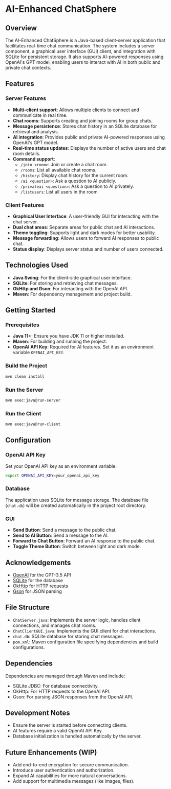 # AI-Enhanced ChatSphere

## Overview

The AI-Enhanced ChatSphere is a Java-based client-server application that facilitates real-time chat communication. The system includes a server component, a graphical user interface (GUI) client, and integration with SQLite for persistent storage. It also supports AI-powered responses using OpenAI's GPT model, enabling users to interact with AI in both public and private chat contexts.

## Features

### Server Features

- **Multi-client support**: Allows multiple clients to connect and communicate in real time.
- **Chat rooms**: Supports creating and joining rooms for group chats.
- **Message persistence**: Stores chat history in an SQLite database for retrieval and analysis.
- **AI integration**: Provides public and private AI-powered responses using OpenAI's GPT model.
- **Real-time status updates**: Displays the number of active users and chat room details.
- **Command support**:
  - `/join <room>`: Join or create a chat room.
  - `/rooms`: List all available chat rooms.
  - `/history`: Display chat history for the current room.
  - `/ai <question>`: Ask a question to AI publicly.
  - `/privateai <question>`: Ask a question to AI privately.
  - `/listusers`: List all users in the room

### Client Features

- **Graphical User Interface**: A user-friendly GUI for interacting with the chat server.
- **Dual chat areas**: Separate areas for public chat and AI interactions.
- **Theme toggling**: Supports light and dark modes for better usability.
- **Message forwarding**: Allows users to forward AI responses to public chat.
- **Status display**: Displays server status and number of users connected.

## Technologies Used

- **Java Swing**: For the client-side graphical user interface.
- **SQLite**: For storing and retrieving chat messages.
- **OkHttp and Gson**: For interacting with the OpenAI API.
- **Maven**: For dependency management and project build.

## Getting Started

### Prerequisites

- **Java 11+**: Ensure you have JDK 11 or higher installed.
- **Maven**: For building and running the project.
- **OpenAI API Key**: Required for AI features. Set it as an environment variable `OPENAI_API_KEY`.

### Build the Project

```sh
mvn clean install
```

### Run the Server

```sh
mvn exec:java@run-server
```

### Run the Client

```sh
mvn exec:java@run-client
```

## Configuration

### OpenAI API Key

Set your OpenAI API key as an environment variable:

```sh
export OPENAI_API_KEY=your_openai_api_key
```

### Database

The application uses SQLite for message storage. The database file (`chat.db`) will be created automatically in the project root directory.

### GUI

- **Send Button**: Send a message to the public chat.
- **Send to AI Button**: Send a message to the AI.
- **Forward to Chat Button**: Forward an AI response to the public chat.
- **Toggle Theme Button**: Switch between light and dark mode.

## Acknowledgements

- [OpenAI](https://www.openai.com/) for the GPT-3.5 API
- [SQLite](https://www.sqlite.org/) for the database
- [OkHttp](https://square.github.io/okhttp/) for HTTP requests
- [Gson](https://github.com/google/gson) for JSON parsing
## File Structure

- `ChatServer.java`: Implements the server logic, handles client connections, and manages chat rooms.
- `ChatClientGUI.java`: Implements the GUI client for chat interactions.
- `chat.db`: SQLite database for storing chat messages.
- `pom.xml`: Maven configuration file specifying dependencies and build configurations.

## Dependencies

Dependencies are managed through Maven and include:

- SQLite JDBC: For database connectivity.
- OkHttp: For HTTP requests to the OpenAI API.
- Gson: For parsing JSON responses from the OpenAI API.

## Development Notes

- Ensure the server is started before connecting clients.
- AI features require a valid OpenAI API Key.
- Database initialization is handled automatically by the server.

## Future Enhancements (WIP)

- Add end-to-end encryption for secure communication.
- Introduce user authentication and authorization.
- Expand AI capabilities for more natural conversations.
- Add support for multimedia messages (like images, files).

